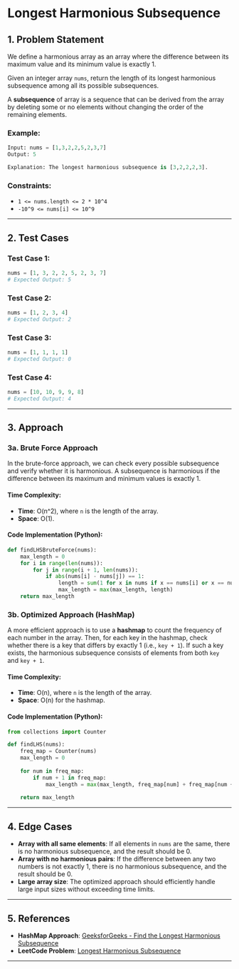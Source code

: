 # Longest Harmonious Subsequence

## 1. Problem Statement

We define a harmonious array as an array where the difference between its maximum value and its minimum value is exactly 1.

Given an integer array `nums`, return the length of its longest harmonious subsequence among all its possible subsequences.

A **subsequence** of array is a sequence that can be derived from the array by deleting some or no elements without changing the order of the remaining elements.

### Example:

```python
Input: nums = [1,3,2,2,5,2,3,7]
Output: 5

Explanation: The longest harmonious subsequence is [3,2,2,2,3].
```

### Constraints:
- `1 <= nums.length <= 2 * 10^4`
- `-10^9 <= nums[i] <= 10^9`

---

## 2. Test Cases

### Test Case 1:
```python
nums = [1, 3, 2, 2, 5, 2, 3, 7]
# Expected Output: 5
```

### Test Case 2:
```python
nums = [1, 2, 3, 4]
# Expected Output: 2
```

### Test Case 3:
```python
nums = [1, 1, 1, 1]
# Expected Output: 0
```

### Test Case 4:
```python
nums = [10, 10, 9, 9, 8]
# Expected Output: 4
```

---

## 3. Approach

### 3a. Brute Force Approach

In the brute-force approach, we can check every possible subsequence and verify whether it is harmonious. A subsequence is harmonious if the difference between its maximum and minimum values is exactly 1.

#### Time Complexity:
- **Time**: O(n^2), where `n` is the length of the array.
- **Space**: O(1).

#### Code Implementation (Python):
```python
def findLHSBruteForce(nums):
    max_length = 0
    for i in range(len(nums)):
        for j in range(i + 1, len(nums)):
            if abs(nums[i] - nums[j]) == 1:
                length = sum(1 for x in nums if x == nums[i] or x == nums[j])
                max_length = max(max_length, length)
    return max_length
```

### 3b. Optimized Approach (HashMap)

A more efficient approach is to use a **hashmap** to count the frequency of each number in the array. Then, for each key in the hashmap, check whether there is a key that differs by exactly 1 (i.e., `key + 1`). If such a key exists, the harmonious subsequence consists of elements from both `key` and `key + 1`.

#### Time Complexity:
- **Time**: O(n), where `n` is the length of the array.
- **Space**: O(n) for the hashmap.

#### Code Implementation (Python):
```python
from collections import Counter

def findLHS(nums):
    freq_map = Counter(nums)
    max_length = 0
    
    for num in freq_map:
        if num + 1 in freq_map:
            max_length = max(max_length, freq_map[num] + freq_map[num + 1])
    
    return max_length
```

---

## 4. Edge Cases

- **Array with all same elements**: If all elements in `nums` are the same, there is no harmonious subsequence, and the result should be 0.
- **Array with no harmonious pairs**: If the difference between any two numbers is not exactly 1, there is no harmonious subsequence, and the result should be 0.
- **Large array size**: The optimized approach should efficiently handle large input sizes without exceeding time limits.

---

## 5. References

- **HashMap Approach**: [GeeksforGeeks - Find the Longest Harmonious Subsequence](https://www.geeksforgeeks.org/longest-harmonious-subsequence/)
- **LeetCode Problem**: [Longest Harmonious Subsequence](https://leetcode.com/problems/longest-harmonious-subsequence/)

---
